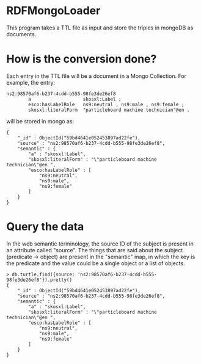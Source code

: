# RDFMongoLoader
This program takes a TTL file as input and store the triples in mongoDB as documents.

# How is the conversion done?
Each entry in the TTL file will be a document in a Mongo Collection. For example, the entry:
```
ns2:98570af6-b237-4cdd-b555-98fe3de26ef8
        a                   skosxl:Label ;
        esco:hasLabelRole   ns9:neutral , ns9:male , ns9:female ;
        skosxl:literalForm  "particleboard machine technician"@en .
```        
will be stored in mongo as:

```
{
	"_id" : ObjectId("59bd4641e052453897ad22fe"),
	"source" : "ns2:98570af6-b237-4cdd-b555-98fe3de26ef8",
	"semantic" : {
		"a" : "skosxl:Label",
		"skosxl:literalForm" : "\"particleboard machine technician\"@en ",
		"esco:hasLabelRole" : [
			"ns9:neutral",
			"ns9:male",
			"ns9:female"
		]
	}
}
```
# Query the data
In the web semantic terminology, the source ID of the subject is present in an attribute called "source". The things that are said about the subject (predicate -> object) are present in the "semantic" map, in which the key is the predicate and the value could be a single object or a list of objects.
```
> db.turtle.find({source: 'ns2:98570af6-b237-4cdd-b555-98fe3de26ef8'}).pretty()
{
	"_id" : ObjectId("59bd4641e052453897ad22fe"),
	"source" : "ns2:98570af6-b237-4cdd-b555-98fe3de26ef8",
	"semantic" : {
		"a" : "skosxl:Label",
		"skosxl:literalForm" : "\"particleboard machine technician\"@en ",
		"esco:hasLabelRole" : [
			"ns9:neutral",
			"ns9:male",
			"ns9:female"
		]
	}
}
```
